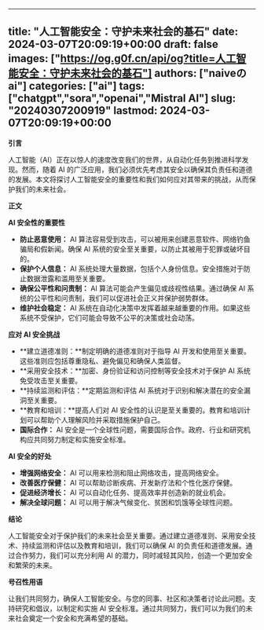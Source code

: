 
---
title: "人工智能安全：守护未来社会的基石"
date: 2024-03-07T20:09:19+00:00
draft: false
images: ["https://og.g0f.cn/api/og?title=人工智能安全：守护未来社会的基石"]
authors: ["naiveのai"]
categories: ["ai"]
tags: ["chatgpt","sora","openai","Mistral AI"]
slug: "20240307200919"
lastmod: 2024-03-07T20:09:19+00:00
---
**引言**

人工智能（AI）正在以惊人的速度改变我们的世界，从自动化任务到推进科学发现。然而，随着 AI 的广泛应用，我们必须优先考虑其安全以确保其负责任和道德的发展。本文将探讨人工智能安全的重要性和我们如何应对其带来的挑战，从而保护我们的未来社会。

**正文**

**AI 安全性的重要性**

* **防止恶意使用：** AI 算法容易受到攻击，可以被用来创建恶意软件、网络钓鱼骗局和假新闻。确保 AI 系统的安全至关重要，以防止其被用于犯罪或破坏目的。
* **保护个人信息：** AI 系统处理大量数据，包括个人身份信息。安全措施对于防止数据泄露和滥用至关重要。
* **确保公平性和问责制：** AI 算法可能会产生偏见或歧视性结果。通过确保 AI 系统的公平性和问责制，我们可以促进社会正义并保护弱势群体。
* **维护社会稳定：** AI 系统在自动化决策中发挥着越来越重要的作用。如果这些系统不受保护，它们可能会导致不公平的决策或社会动荡。

**应对 AI 安全挑战**

* **建立道德准则：**制定明确的道德准则对于指导 AI 开发和使用至关重要。这些准则应包括尊重隐私、避免偏见和确保人类监督。
* **采用安全技术：**加密、身份验证和访问控制等安全技术对于保护 AI 系统免受攻击至关重要。
* **持续监测和评估：**定期监测和评估 AI 系统对于识别和解决潜在的安全漏洞至关重要。
* **教育和培训：**提高人们对 AI 安全性的认识是至关重要的。教育和培训计划可以帮助个人理解风险并采取措施保护自己。
* **国际合作：** AI 安全是一个全球性问题，需要国际合作。政府、行业和研究机构应共同努力制定和实施安全标准。

**AI 安全的好处**

* **增强网络安全：** AI 可以用来检测和阻止网络攻击，提高网络安全。
* **改善医疗保健：** AI 可以帮助诊断疾病、开发新疗法和个性化医疗保健。
* **促进经济增长：** AI 可以自动化任务、提高效率并创造新的就业机会。
* **解决全球问题：** AI 可以用于解决气候变化、贫困和饥饿等全球性问题。

**结论**

人工智能安全对于保护我们的未来社会至关重要。通过建立道德准则、采用安全技术、持续监测和评估以及教育和培训，我们可以确保 AI 的负责任和道德发展。通过合作努力，我们可以充分利用 AI 的潜力，同时减轻其风险，创造一个更加安全和繁荣的未来。

**号召性用语**

让我们共同努力，确保人工智能安全。与您的同事、社区和决策者讨论此问题。支持研究和倡议，以制定和实施 AI 安全标准。通过共同努力，我们可以为我们的未来社会奠定一个安全和充满希望的基础。